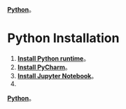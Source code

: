 [**Python**](https://github.com/AdamXu23/Python)。
# Python Installation
1. [**Install Python runtime**](https://github.com/AdamXu23/Python/tree/main/Install/Install%20Python%20runtime "在新分頁開啓鏈接")。
2. [**Install PyCharm**](https://github.com/AdamXu23/Python/tree/main/Install/Install%20PyCharm "在新分頁開啓鏈接")。
3. [**Install Jupyter Notebook**](https://github.com/AdamXu23/Python/tree/main/Install/Install%20Jupyter%20Notebook "在新分頁開啓鏈接")。
4. 
[**Python**](https://github.com/AdamXu23/Python)。

